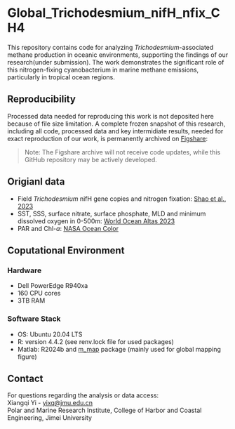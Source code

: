 # Global_Trichodesmium_nifH_nfix_CH4
This repository contains code for analyzing *Trichodesmium*-associated methane production in oceanic environments, supporting the findings of our research(under submission). The work demonstrates the significant role of this nitrogen-fixing cyanobacterium in marine methane emissions, particularly in tropical ocean regions.

## Reproducibility
Processed data needed for reproducing this work is not deposited here because of file size limitation. A complete frozen snapshot of this research, including all code, processed data and key intermidiate results, needed for exact reproduction of our work, is permanently archived on [Figshare](http://doi.org/10.6084/m9.figshare.29815921):

> Note: The Figshare archive will not receive code updates, while this GitHub repository may be actively developed.

## Origianl data

- Field *Trichodesmium* nifH gene copies and nitrogen fixation: [Shao et al., 2023](http://doi.org/10.5194/essd-15-3673-2023)
- SST, SSS, surface nitrate, surface phosphate, MLD and minimum dissolved oxygen in 0-500m: [World Ocean Altas 2023](https://www.ncei.noaa.gov/products/world-ocean-atlas)
- PAR and Chl-*a*: [NASA Ocean Color](https://oceandata.sci.gsfc.nasa.gov/l3/)

## Coputational Environment
### Hardware
- Dell PowerEdge R940xa
- 160 CPU cores
- 3TB RAM

### Software Stack
- OS: Ubuntu 20.04 LTS
- R: version 4.4.2 (see renv.lock file for used packages)
- Matlab: R2024b and [m_map](https://www-old.eoas.ubc.ca/~rich/map.html) package (mainly used for global mapping figure)

## Contact
For questions regarding the analysis or data access:  
Xiangqi Yi - yixq@jmu.edu.cn  
Polar and Marine Research Institute, College of Harbor and Coastal Engineering, Jimei University